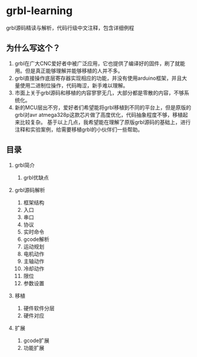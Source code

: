# grbl-learning
grbl源码精读与解析，代码行级中文注释，包含详细例程

## 为什么写这个？
1. grbl在广大CNC爱好者中被广泛应用，它也提供了编译好的固件，刷了就能用。但是真正能够理解并能够移植的人并不多。
1. grbl直接操作底层寄存器实现相应的功能，并没有使用arduino框架，并且大量使用二进制位操作，代码晦涩，新手难以理解。
1. 市面上关于grbl源码和移植的内容寥寥无几，大部分都是零散的内容，不够系统化。
1. 新的MCU层出不穷，爱好者们希望能将grbl移植到不同的平台上，但是原版的grbl对avr atmega328p这款芯片做了高度优化，代码抽象程度不够，移植起来比较复杂。
基于以上几点，我希望能在理解了原版grbl源码的基础上，进行注释和实验案例，给需要移植grbl的小伙伴们一些帮助。


## 目录
1. grbl简介
    1. grbl优缺点

1. grbl源码解析
    1. 框架结构
    1. 入口
    1. 串口
    1. 协议
    1. 实时命令
    1. gcode解析
    1. 运动规划
    1. 电机动作
    1. 主轴动作
    1. 冷却动作
    1. 限位
    1. 参数设置

1. 移植
    1. 硬件软件分层
    1. 硬件对应

1. 扩展
    1. gcode扩展
    1. 功能扩展
